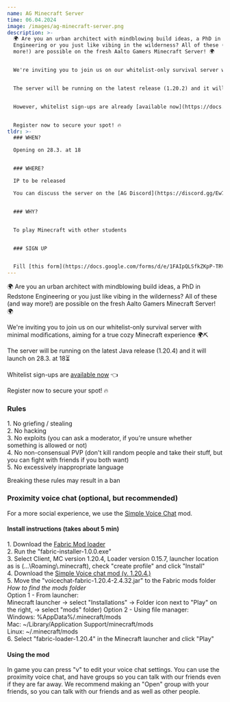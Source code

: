 ```yaml
---
name: AG Minecraft Server
time: 06.04.2024
image: /images/ag-minecraft-server.png
description: >-
  🌍 Are you an urban architect with mindblowing build ideas, a PhD in Redstone
  Engineering or you just like vibing in the wilderness? All of these (and way
  more!) are possible on the fresh Aalto Gamers Minecraft Server! 🌍


  We're inviting you to join us on our whitelist-only survival server with minimal modifications, aiming for a true cozy Minecraft experience 🌍⛏️


  The server will be running on the latest release (1.20.2) and it will launch on 28.3.⏳


  However, whitelist sign-ups are already [available now](https://docs.google.com/forms/d/e/1FAIpQLSfkZKpP-TRVOw3MJ5WgdDQSrG5x5_XiSWNYG6JXf5LzX5JIXw/viewform) 👈 


  Register now to secure your spot! 🔥
tldr: >-
  ### WHEN?

  Opening on 28.3. at 18


  ### WHERE?

  IP to be released  

  You can discuss the server on the [AG Discord](https://discord.gg/Ew7nGQqHgc)


  ### WHY?


  To play Minecraft with other students


  ### SIGN UP


  Fill [this form](https://docs.google.com/forms/d/e/1FAIpQLSfkZKpP-TRVOw3MJ5WgdDQSrG5x5_XiSWNYG6JXf5LzX5JIXw/viewform) to get on the whitelist
---
```


🌍 Are you an urban architect with mindblowing build ideas, a PhD in Redstone Engineering or you just like vibing in the wilderness? All of these (and way more!) are possible on the fresh Aalto Gamers Minecraft Server! 🌍

We're inviting you to join us on our whitelist-only survival server with minimal modifications, aiming for a true cozy Minecraft experience 🌍⛏️

The server will be running on the latest Java release (1.20.4) and it will launch on 28.3. at 18⏳

Whitelist sign-ups are [available now](https://docs.google.com/forms/d/e/1FAIpQLSfkZKpP-TRVOw3MJ5WgdDQSrG5x5_XiSWNYG6JXf5LzX5JIXw/viewform) 👈

Register now to secure your spot! 🔥
  
### Rules
1.‎ No griefing / stealing   
2. No hacking  
3. No exploits (you can ask a moderator, if you're unsure whether something is allowed or not)  
4. No non-consensual PVP (don't kill random people and take their stuff, but you can fight with friends if you both want)  
5. No excessively inappropriate language

Breaking these rules may result in a ban

### Proximity voice chat (optional, but recommended)
For a more social experience, we use the [Simple Voice Chat](https://www.curseforge.com/minecraft/mc-mods/simple-voice-chat) mod.  
#### Install instructions (takes about 5 min)
1.‎ Download the [Fabric Mod loader](https://fabricmc.net/use/installer/)  
2. Run the "fabric-installer-1.0.0.exe"  
3. Select Client, MC version 1.20.4, Loader version 0.15.7, launcher location as is (...\Roaming\\.minecraft), check "create profile" and click "Install"  
4. Download the [Simple Voice chat mod (v. 1.20.4.)](https://modrinth.com/plugin/simple-voice-chat/version/fabric-1.20.4-2.4.32)  
5. Move the "voicechat-fabric-1.20.4-2.4.32.jar" to the Fabric mods folder   
*How to find the mods folder*  
Option 1 - From launcher:  
‎‎Minecraft launcher -> select "Installations" -> Folder icon next to "Play" on the right, -> select "mods" folder) 
Option 2 - Using file manager:  
‎Windows: %AppData%/.minecraft/mods  
‎Mac: ~/Library/Application Support/minecraft/mods  
Linux:  ~/.minecraft/mods  
6. Select "fabric-loader-1.20.4" in the Minecraft launcher and click "Play"

#### Using the mod
In game you can press "v" to edit your voice chat settings. You can use the proximity voice chat, and have groups so you can talk with our friends even if they are far away. We recommend making an "Open" group with your friends, so you can talk with our friends and as well as other people.  
